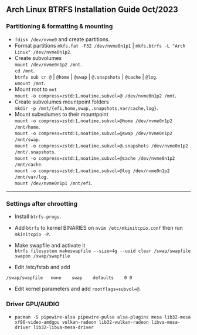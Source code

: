 ## Arch Linux BTRFS Installation Guide Oct/2023

### Partitioning & formatting & mounting

* `fdisk /dev/nvme0` and create partitions.
* Format partitions `mkfs.fat -F32 /dev/nvme0n1p1` | `mkfs.btrfs -L "Arch Linux" /dev/nvme0n1p2`.
* Create subvolumes<br>
`mount /dev/nvme0n1p2 /mnt`.<br>
`cd /mnt`.<br>
`btrfs sub cr @` | `@home` | `@swap` | `@.snapshots` | `@cache` | `@log`.<br>
`umount /mnt`.
* Mount root to `mnt`<br>
`mount -o compress=zstd:1,noatime,subvol=@ /dev/nvme0n1p2 /mnt`.
* Create subvolumes mountpoint folders<br>
`mkdir -p /mnt/{efi,home,swap,.snapshots,var/cache,log}`.
* Mount subvolumes to their mountpoint<br>
`mount -o compress=zstd:1,noatime,subvol=@home /dev/nvme0n1p2 /mnt/home`.<br>
`mount -o compress=zstd:1,noatime,subvol=@swap /dev/nvme0n1p2 /mnt/swap`.<br>
`mount -o compress=zstd:1,noatime,subvol=@.snapshots /dev/nvme0n1p2 /mnt/.snapshots`.<br>
`mount -o compress=zstd:1,noatime,subvol=@cache /dev/nvme0n1p2 /mnt/cache`.<br>
`mount -o compress=zstd:1,noatime,subvol=@log /dev/nvme0n1p2 /mnt/var/log`.<br>
`mount /dev/nvme0n1p1 /mnt/efi`.<br>

***

### Settings after chrootting
* Install `btrfs-progs`.

* Add `btrfs` to kernel BINARIES on `nvim /etc/mkinitcpio.conf`
then run `mkinitcpio -P`.

* Make swapfile and activate it<br>
`btrfs filesystem makeswapfile --size=4g --uuid clear /swap/swapfile`<br>
`swapon /swap/swapfile`

* Edit /etc/fstab and add<br>
```
/swap/swapfile   none    swap    defaults    0 0
```
* Edit kernel parameters and add `rootflags=subvol=@`.

### Driver GPU/AUDIO
* `pacman -S pipewire-alsa pipewire-pulse alsa-plugins mesa lib32-mesa xf86-video-amdgpu vulkan-radeon lib32-vulkan-radeon libva-mesa-driver lib32-libva-mesa-driver`
